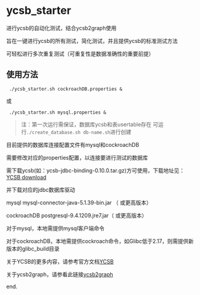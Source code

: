 # ycsb_starter

进行ycsb的自动化测试，结合ycsb2graph使用

旨在一键进行ycsb的所有测试，简化测试，并且提供ycsb的标准测试方法

可轻松进行多次重复测试（可重复性是数据准确性的重要前提）

## 使用方法

	 ./ycsb_starter.sh cockroachDB.properties &
	 
或

	 ./ycsb_starter.sh mysql.properties &
	 
> 注：第一次运行需保证，数据库ycsb和表usertable存在
>  可运行`./create_database.sh db-name.sh`进行创建
	 
目前提供的数据库连接配置文件有mysql和cockroachDB

需要修改对应的properties配置，以连接要进行测试的数据库

需下载ycsb(如：ycsb-jdbc-binding-0.10.0.tar.gz)方可使用，下载地址见：[YCSB download](https://github.com/brianfrankcooper/YCSB/releases)

并下载对应的jdbc数据库驱动

mysql
	mysql-connector-java-5.1.39-bin.jar （ 或更高版本）
	
cockroachDB
	postgresql-9.4.1209.jre7.jar（ 或更高版本）

对于mysql，本地需提供mysql客户端命令

对于cockroachDB，本地需提供cockroach命令，如Glibc低于2.17，则需提供新版本的glibc_build目录

关于YCSB的更多内容，请参考官方文档[YCSB](https://github.com/brianfrankcooper/YCSB)

关于ycsb2graph，请参看此链接[ycsb2graph](http://192.168.100.93:3000/wenzhenglin/ycsb2graph)

end.